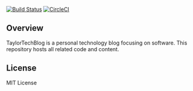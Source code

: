 [![Build Status](travis)](travis-url)
[![CircleCI](circle)](circle-url)

## Overview

TaylorTechBlog is a personal technology blog focusing on software. This
repository hosts all related code and content.

## License

MIT License

[travis]: https://travis-ci.com/jdtaylor7/taylortechblog.svg?branch=master
[travis-url]: https://travis-ci.com/jdtaylor7/taylortechblog
[circle]: https://circleci.com/gh/jdtaylor7/taylortechblog.svg?style=svg
[circle-url]: https://circleci.com/gh/jdtaylor7/taylortechblog
